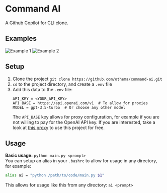 # Command AI
A Github Copilot for CLI clone.

## Examples
![Example 1](https://user-images.githubusercontent.com/78880488/238178855-78ded997-0a1d-463c-8793-3a026d573c73.png)
![Example 2](https://user-images.githubusercontent.com/78880488/238178926-d7843136-6350-41bd-86e8-2ad80c99ae3d.png)

## Setup
1. Clone the project `git clone https://github.com/othema/command-ai.git`
2. `cd` to the project directory, and create a `.env` file
3. Add this data to the `.env` file:
	```env
	API_KEY = <YOUR_API_KEY>
	API_BASE = https://api.openai.com/v1  # To allow for proxies
	MODEL = gpt-3.5-turbo  # Or choose any other model
	```
	The `API_BASE` key allows for proxy configuration, for example if you are not willing to pay for the OpenAI API key. If you are interested, take a look at [this proxy](https://github.com/PawanOsman/ChatGPT) to use this project for free.

## Usage
**Basic usage:** `python main.py <prompt>`
<br />
You can setup an alias in your `.bashrc` to allow for usage in any directory, for example:
```bash
alias ai = "python /path/to/code/main.py $1"
```
This allows for usage like this from any directory: `ai <prompt>`